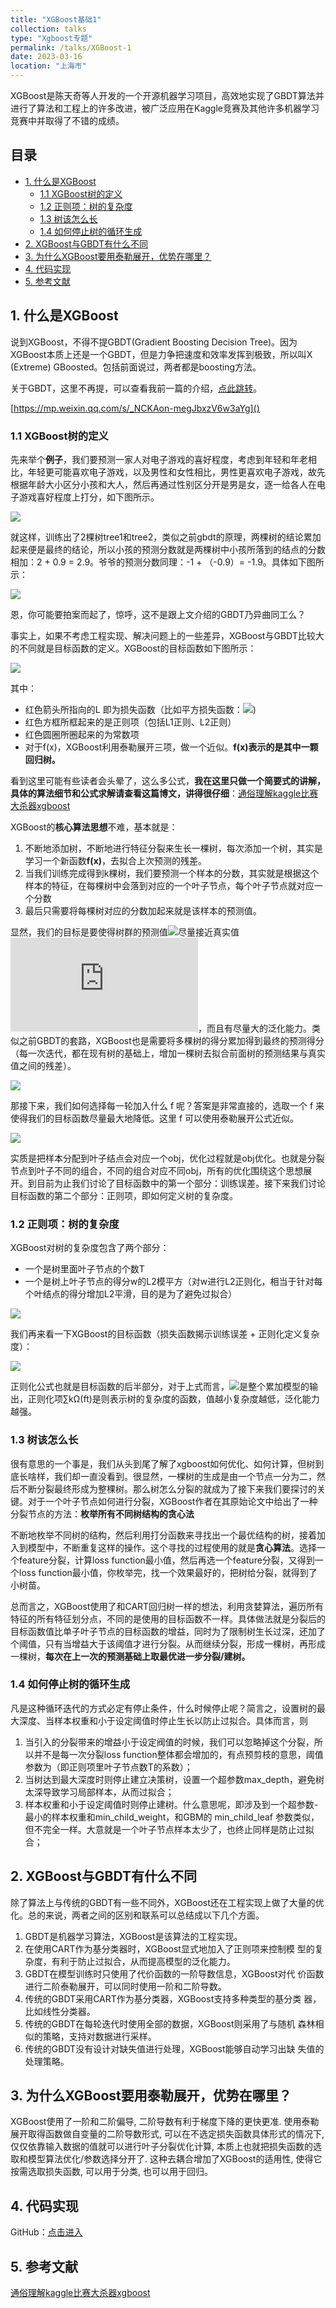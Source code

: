 ```yaml
---
title: "XGBoost基础1"
collection: talks
type: "Xgboost专题"
permalink: /talks/XGBoost-1
date: 2023-03-16
location: "上海市"
---
```



XGBoost是陈天奇等人开发的一个开源机器学习项目，高效地实现了GBDT算法并进行了算法和工程上的许多改进，被广泛应用在Kaggle竞赛及其他许多机器学习竞赛中并取得了不错的成绩。


## 目录

- [1. 什么是XGBoost](https://github.com/NLP-LOVE/ML-NLP/tree/master/Machine%20Learning/3.3%20XGBoost#1-什么是xgboost)
  - [1.1 XGBoost树的定义](https://github.com/NLP-LOVE/ML-NLP/tree/master/Machine%20Learning/3.3%20XGBoost#11-xgboost树的定义)
  - [1.2 正则项：树的复杂度](https://github.com/NLP-LOVE/ML-NLP/tree/master/Machine%20Learning/3.3%20XGBoost#12-正则项树的复杂度)
  - [1.3 树该怎么长](https://github.com/NLP-LOVE/ML-NLP/tree/master/Machine%20Learning/3.3%20XGBoost#13-树该怎么长)
  - [1.4 如何停止树的循环生成](https://github.com/NLP-LOVE/ML-NLP/tree/master/Machine%20Learning/3.3%20XGBoost#14-如何停止树的循环生成)
- [2. XGBoost与GBDT有什么不同](https://github.com/NLP-LOVE/ML-NLP/tree/master/Machine%20Learning/3.3%20XGBoost#2-xgboost与gbdt有什么不同)
- [3. 为什么XGBoost要用泰勒展开，优势在哪里？](https://github.com/NLP-LOVE/ML-NLP/tree/master/Machine%20Learning/3.3%20XGBoost#3-为什么xgboost要用泰勒展开优势在哪里)
- [4. 代码实现](https://github.com/NLP-LOVE/ML-NLP/blob/master/Machine%20Learning/3.3%20XGBoost/3.3%20XGBoost.ipynb)
- [5. 参考文献](https://github.com/NLP-LOVE/ML-NLP/tree/master/Machine%20Learning/3.3%20XGBoost#5-参考文献)

## 1. 什么是XGBoost

说到XGBoost，不得不提GBDT(Gradient Boosting Decision Tree)。因为XGBoost本质上还是一个GBDT，但是力争把速度和效率发挥到极致，所以叫X (Extreme) GBoosted。包括前面说过，两者都是boosting方法。

关于GBDT，这里不再提，可以查看我前一篇的介绍，[点此跳转](https://github.com/NLP-LOVE/ML-NLP/blob/master/Machine%20Learning/3.2%20GBDT/3.2%20GBDT.md)。

[https://mp.weixin.qq.com/s/_NCKAon-megJbxzV6w3aYg]()

### 1.1 XGBoost树的定义

先来举个**例子**，我们要预测一家人对电子游戏的喜好程度，考虑到年轻和年老相比，年轻更可能喜欢电子游戏，以及男性和女性相比，男性更喜欢电子游戏，故先根据年龄大小区分小孩和大人，然后再通过性别区分开是男是女，逐一给各人在电子游戏喜好程度上打分，如下图所示。

![](https://julyedu-img.oss-cn-beijing.aliyuncs.com/quesbase64153438577232516800.png)

就这样，训练出了2棵树tree1和tree2，类似之前gbdt的原理，两棵树的结论累加起来便是最终的结论，所以小孩的预测分数就是两棵树中小孩所落到的结点的分数相加：2 + 0.9 = 2.9。爷爷的预测分数同理：-1 + （-0.9）= -1.9。具体如下图所示：

![](https://julyedu-img.oss-cn-beijing.aliyuncs.com/quesbase64153438578739198433.png)

恩，你可能要拍案而起了，惊呼，这不是跟上文介绍的GBDT乃异曲同工么？

事实上，如果不考虑工程实现、解决问题上的一些差异，XGBoost与GBDT比较大的不同就是目标函数的定义。XGBoost的目标函数如下图所示：

![](https://julyedu-img.oss-cn-beijing.aliyuncs.com/quesbase64153438580139159593.png)

其中：

- 红色箭头所指向的L 即为损失函数（比如平方损失函数：![](https://latex.codecogs.com/gif.latex?l(y_i,y^i)=(y_i-y^i)^2))
- 红色方框所框起来的是正则项（包括L1正则、L2正则）
- 红色圆圈所圈起来的为常数项
- 对于f(x)，XGBoost利用泰勒展开三项，做一个近似。**f(x)表示的是其中一颗回归树。**

看到这里可能有些读者会头晕了，这么多公式，**我在这里只做一个简要式的讲解，具体的算法细节和公式求解请查看这篇博文，讲得很仔细**：[通俗理解kaggle比赛大杀器xgboost](https://blog.csdn.net/v_JULY_v/article/details/81410574)

XGBoost的**核心算法思想**不难，基本就是：

1. 不断地添加树，不断地进行特征分裂来生长一棵树，每次添加一个树，其实是学习一个新函数**f(x)**，去拟合上次预测的残差。
2. 当我们训练完成得到k棵树，我们要预测一个样本的分数，其实就是根据这个样本的特征，在每棵树中会落到对应的一个叶子节点，每个叶子节点就对应一个分数
3. 最后只需要将每棵树对应的分数加起来就是该样本的预测值。

显然，我们的目标是要使得树群的预测值![](https://latex.codecogs.com/gif.latex?y_i^{'})尽量接近真实值![](https://latex.codecogs.com/gif.latex?y_i)，而且有尽量大的泛化能力。类似之前GBDT的套路，XGBoost也是需要将多棵树的得分累加得到最终的预测得分（每一次迭代，都在现有树的基础上，增加一棵树去拟合前面树的预测结果与真实值之间的残差）。

![](https://julyedu-img.oss-cn-beijing.aliyuncs.com/quesbase64153438657261833493.png)

那接下来，我们如何选择每一轮加入什么 f 呢？答案是非常直接的，选取一个 f 来使得我们的目标函数尽量最大地降低。这里 f 可以使用泰勒展开公式近似。

![](https://julyedu-img.oss-cn-beijing.aliyuncs.com/quesbase6415343865867530120.png)

实质是把样本分配到叶子结点会对应一个obj，优化过程就是obj优化。也就是分裂节点到叶子不同的组合，不同的组合对应不同obj，所有的优化围绕这个思想展开。到目前为止我们讨论了目标函数中的第一个部分：训练误差。接下来我们讨论目标函数的第二个部分：正则项，即如何定义树的复杂度。

### 1.2 正则项：树的复杂度

XGBoost对树的复杂度包含了两个部分：

- 一个是树里面叶子节点的个数T
- 一个是树上叶子节点的得分w的L2模平方（对w进行L2正则化，相当于针对每个叶结点的得分增加L2平滑，目的是为了避免过拟合）

![](https://julyedu-img.oss-cn-beijing.aliyuncs.com/quesbase64153438674199471483.png)

我们再来看一下XGBoost的目标函数（损失函数揭示训练误差 + 正则化定义复杂度）：

![](https://latex.codecogs.com/gif.latex?L(\phi)=\sum_{i}l(y_i^{'}-y_i)+\sum_k\Omega(f_t))

正则化公式也就是目标函数的后半部分，对于上式而言，![](https://latex.codecogs.com/gif.latex?y_i^{'})是整个累加模型的输出，正则化项∑kΩ(ft)是则表示树的复杂度的函数，值越小复杂度越低，泛化能力越强。

### 1.3 树该怎么长

很有意思的一个事是，我们从头到尾了解了xgboost如何优化、如何计算，但树到底长啥样，我们却一直没看到。很显然，一棵树的生成是由一个节点一分为二，然后不断分裂最终形成为整棵树。那么树怎么分裂的就成为了接下来我们要探讨的关键。对于一个叶子节点如何进行分裂，XGBoost作者在其原始论文中给出了一种分裂节点的方法：**枚举所有不同树结构的贪心法**

不断地枚举不同树的结构，然后利用打分函数来寻找出一个最优结构的树，接着加入到模型中，不断重复这样的操作。这个寻找的过程使用的就是**贪心算法**。选择一个feature分裂，计算loss function最小值，然后再选一个feature分裂，又得到一个loss function最小值，你枚举完，找一个效果最好的，把树给分裂，就得到了小树苗。

总而言之，XGBoost使用了和CART回归树一样的想法，利用贪婪算法，遍历所有特征的所有特征划分点，不同的是使用的目标函数不一样。具体做法就是分裂后的目标函数值比单子叶子节点的目标函数的增益，同时为了限制树生长过深，还加了个阈值，只有当增益大于该阈值才进行分裂。从而继续分裂，形成一棵树，再形成一棵树，**每次在上一次的预测基础上取最优进一步分裂/建树。**

### 1.4 如何停止树的循环生成

凡是这种循环迭代的方式必定有停止条件，什么时候停止呢？简言之，设置树的最大深度、当样本权重和小于设定阈值时停止生长以防止过拟合。具体而言，则

1. 当引入的分裂带来的增益小于设定阀值的时候，我们可以忽略掉这个分裂，所以并不是每一次分裂loss function整体都会增加的，有点预剪枝的意思，阈值参数为（即正则项里叶子节点数T的系数）；
2. 当树达到最大深度时则停止建立决策树，设置一个超参数max_depth，避免树太深导致学习局部样本，从而过拟合；
3. 样本权重和小于设定阈值时则停止建树。什么意思呢，即涉及到一个超参数-最小的样本权重和min_child_weight，和GBM的 min_child_leaf 参数类似，但不完全一样。大意就是一个叶子节点样本太少了，也终止同样是防止过拟合；

## 2. XGBoost与GBDT有什么不同

除了算法上与传统的GBDT有一些不同外，XGBoost还在工程实现上做了大量的优化。总的来说，两者之间的区别和联系可以总结成以下几个方面。

1. GBDT是机器学习算法，XGBoost是该算法的工程实现。
2. 在使用CART作为基分类器时，XGBoost显式地加入了正则项来控制模 型的复杂度，有利于防止过拟合，从而提高模型的泛化能力。
3. GBDT在模型训练时只使用了代价函数的一阶导数信息，XGBoost对代 价函数进行二阶泰勒展开，可以同时使用一阶和二阶导数。
4. 传统的GBDT采用CART作为基分类器，XGBoost支持多种类型的基分类 器，比如线性分类器。
5. 传统的GBDT在每轮迭代时使用全部的数据，XGBoost则采用了与随机 森林相似的策略，支持对数据进行采样。
6. 传统的GBDT没有设计对缺失值进行处理，XGBoost能够自动学习出缺 失值的处理策略。

## 3. 为什么XGBoost要用泰勒展开，优势在哪里？

XGBoost使用了一阶和二阶偏导, 二阶导数有利于梯度下降的更快更准. 使用泰勒展开取得函数做自变量的二阶导数形式, 可以在不选定损失函数具体形式的情况下, 仅仅依靠输入数据的值就可以进行叶子分裂优化计算, 本质上也就把损失函数的选取和模型算法优化/参数选择分开了. 这种去耦合增加了XGBoost的适用性, 使得它按需选取损失函数, 可以用于分类, 也可以用于回归。

## 4. 代码实现

GitHub：[点击进入](https://github.com/NLP-LOVE/ML-NLP/blob/master/Machine%20Learning/3.3%20XGBoost/3.3%20XGBoost.ipynb)

## 5. 参考文献

[通俗理解kaggle比赛大杀器xgboost](https://blog.csdn.net/v_JULY_v/article/details/81410574)
